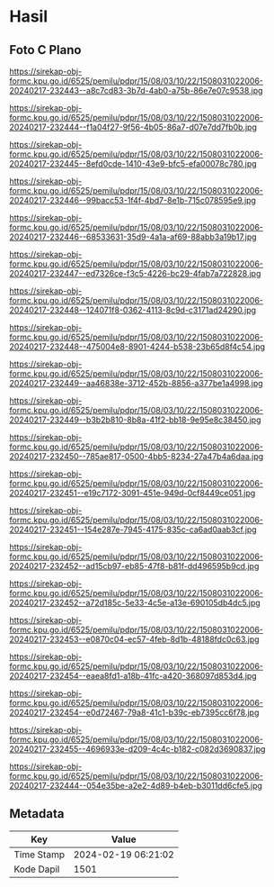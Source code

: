 # Hasil

## Foto C Plano

https://sirekap-obj-formc.kpu.go.id/6525/pemilu/pdpr/15/08/03/10/22/1508031022006-20240217-232443--a8c7cd83-3b7d-4ab0-a75b-86e7e07c9538.jpg

https://sirekap-obj-formc.kpu.go.id/6525/pemilu/pdpr/15/08/03/10/22/1508031022006-20240217-232444--f1a04f27-9f56-4b05-86a7-d07e7dd7fb0b.jpg

https://sirekap-obj-formc.kpu.go.id/6525/pemilu/pdpr/15/08/03/10/22/1508031022006-20240217-232445--8efd0cde-1410-43e9-bfc5-efa00078c780.jpg

https://sirekap-obj-formc.kpu.go.id/6525/pemilu/pdpr/15/08/03/10/22/1508031022006-20240217-232446--99bacc53-1f4f-4bd7-8e1b-715c078595e9.jpg

https://sirekap-obj-formc.kpu.go.id/6525/pemilu/pdpr/15/08/03/10/22/1508031022006-20240217-232446--68533631-35d9-4a1a-af69-88abb3a19b17.jpg

https://sirekap-obj-formc.kpu.go.id/6525/pemilu/pdpr/15/08/03/10/22/1508031022006-20240217-232447--ed7326ce-f3c5-4226-bc29-4fab7a722828.jpg

https://sirekap-obj-formc.kpu.go.id/6525/pemilu/pdpr/15/08/03/10/22/1508031022006-20240217-232448--124071f8-0362-4113-8c9d-c3171ad24290.jpg

https://sirekap-obj-formc.kpu.go.id/6525/pemilu/pdpr/15/08/03/10/22/1508031022006-20240217-232448--475004e8-8901-4244-b538-23b65d8f4c54.jpg

https://sirekap-obj-formc.kpu.go.id/6525/pemilu/pdpr/15/08/03/10/22/1508031022006-20240217-232449--aa46838e-3712-452b-8856-a377be1a4998.jpg

https://sirekap-obj-formc.kpu.go.id/6525/pemilu/pdpr/15/08/03/10/22/1508031022006-20240217-232449--b3b2b810-8b8a-41f2-bb18-9e95e8c38450.jpg

https://sirekap-obj-formc.kpu.go.id/6525/pemilu/pdpr/15/08/03/10/22/1508031022006-20240217-232450--785ae817-0500-4bb5-8234-27a47b4a6daa.jpg

https://sirekap-obj-formc.kpu.go.id/6525/pemilu/pdpr/15/08/03/10/22/1508031022006-20240217-232451--e19c7172-3091-451e-949d-0cf8449ce051.jpg

https://sirekap-obj-formc.kpu.go.id/6525/pemilu/pdpr/15/08/03/10/22/1508031022006-20240217-232451--154e287e-7945-4175-835c-ca6ad0aab3cf.jpg

https://sirekap-obj-formc.kpu.go.id/6525/pemilu/pdpr/15/08/03/10/22/1508031022006-20240217-232452--ad15cb97-eb85-47f8-b81f-dd496595b9cd.jpg

https://sirekap-obj-formc.kpu.go.id/6525/pemilu/pdpr/15/08/03/10/22/1508031022006-20240217-232452--a72d185c-5e33-4c5e-a13e-690105db4dc5.jpg

https://sirekap-obj-formc.kpu.go.id/6525/pemilu/pdpr/15/08/03/10/22/1508031022006-20240217-232453--e0870c04-ec57-4feb-8d1b-48188fdc0c63.jpg

https://sirekap-obj-formc.kpu.go.id/6525/pemilu/pdpr/15/08/03/10/22/1508031022006-20240217-232454--eaea8fd1-a18b-41fc-a420-368097d853d4.jpg

https://sirekap-obj-formc.kpu.go.id/6525/pemilu/pdpr/15/08/03/10/22/1508031022006-20240217-232454--e0d72467-79a8-41c1-b39c-eb7395cc6f78.jpg

https://sirekap-obj-formc.kpu.go.id/6525/pemilu/pdpr/15/08/03/10/22/1508031022006-20240217-232455--4696933e-d209-4c4c-b182-c082d3690837.jpg

https://sirekap-obj-formc.kpu.go.id/6525/pemilu/pdpr/15/08/03/10/22/1508031022006-20240217-232444--054e35be-a2e2-4d89-b4eb-b3011dd6cfe5.jpg


## Metadata

| Key        | Value               |
| ---------- | ------------------- |
| Time Stamp | 2024-02-19 06:21:02 |
| Kode Dapil | 1501                |




